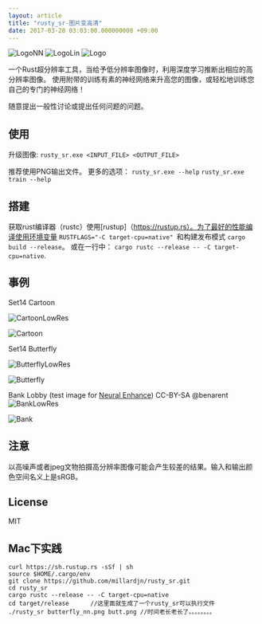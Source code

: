 ```yaml
---
layout: article
title: "rusty_sr-图片变高清"
date: 2017-03-28 03:03:00.000000000 +09:00
---
```


![LogoNN](https://shuibo.me/assets/images/201703/logo_nn.png)
![LogoLin](https://shuibo.me/assets/images/201703/logo_lin.png)
![Logo](https://shuibo.me/assets/images/201703/logo_rs.png)

一个Rust超分辨率工具，当给予低分辨率图像时，利用深度学习推断出相应的高分辨率图像。
使用附带的训练有素的神经网络来升高您的图像，或轻松地训练您自己的专门的神经网络！

随意提出一般性讨论或提出任何问题的问题。

## 使用
升级图像:
`rusty_sr.exe <INPUT_FILE> <OUTPUT_FILE>`

推荐使用PNG输出文件。
更多的选项：
`rusty_sr.exe --help`
`rusty_sr.exe train --help`

## 搭建
获取rust编译器（rustc）使用[rustup]（https://rustup.rs）。为了最好的性能编译使用环境变量 `RUSTFLAGS="-C target-cpu=native" `和构建发布模式 `cargo build --release`。
或在一行中： `cargo rustc --release -- -C target-cpu=native`.

## 事例
Set14 Cartoon

![CartoonLowRes](https://shuibo.me/assets/images/201703/cartoon_nn.png)

![Cartoon](https://shuibo.me/assets/images/201703/cartoon_rsa.png)

Set14 Butterfly

![ButterflyLowRes](https://shuibo.me/assets/images/201703/butterfly_nn.png)

![Butterfly](https://shuibo.me/assets/images/201703/butterfly_rs.png)

Bank Lobby (test image for [Neural Enhance](https://github.com/alexjc/neural-enhance))
CC-BY-SA @benarent
![BankLowRes](https://shuibo.me/assets/images/201703/bank_nn.png)

![Bank](https://shuibo.me/assets/images/201703/bank_rs.png)

## 注意

以高噪声或者jpeg文物拍摄高分辨率图像可能会产生较差的结果。输入和输出颜色空间名义上是sRGB。

## License
MIT


## Mac下实践

``` shell
curl https://sh.rustup.rs -sSf | sh
source $HOME/.cargo/env
git clone https://github.com/millardjn/rusty_sr.git
cd rusty_sr
cargo rustc --release -- -C target-cpu=native
cd target/release      //这里面就生成了一个rusty_sr可以执行文件
./rusty_sr butterfly_nn.png butt.png //时间老长老长了。。。。。。。。
```
